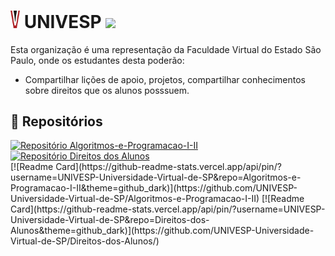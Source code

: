 # <img alt="Logo Univesp" src="https://github.com/UNIVESP-Universidade-Virtual-de-SP/.github/blob/main/assets/icon.png?raw=true" width=15px> UNIVESP ![](https://komarev.com/ghpvc/?username=UNIVESP-Universidade-Virtual-de-SP&color=red)

Esta organização é uma representação da Faculdade Virtual do Estado São Paulo, onde os estudantes desta poderão:

- Compartilhar lições de apoio, projetos, compartilhar conhecimentos sobre direitos que os alunos posssuem.

## 📁 Repositórios 

<div>
<a href="https://github.com/UNIVESP-Universidade-Virtual-de-SP/Algoritmos-e-Programacao-I-II">
<img alt="Repositório Algoritmos-e-Programacao-I-II" width="49%" src="https://github-readme-stats.vercel.app/api/pin/?username=UNIVESP-Universidade-Virtual-de-SP&repo=Algoritmos-e-Programacao-I-II&theme=github_dark">
</a>

<a href="https://github.com/UNIVESP-Universidade-Virtual-de-SP/Direitos-dos-Alunos">
<img alt="Repositório Direitos dos Alunos" width="49%" src="https://github-readme-stats.vercel.app/api/pin/?username=UNIVESP-Universidade-Virtual-de-SP&repo=Direitos-dos-Alunos&theme=github_dark">
</a>
</div>
[![Readme Card](https://github-readme-stats.vercel.app/api/pin/?username=UNIVESP-Universidade-Virtual-de-SP&repo=Algoritmos-e-Programacao-I-II&theme=github_dark)](https://github.com/UNIVESP-Universidade-Virtual-de-SP/Algoritmos-e-Programacao-I-II)
[![Readme Card](https://github-readme-stats.vercel.app/api/pin/?username=UNIVESP-Universidade-Virtual-de-SP&repo=Direitos-dos-Alunos&theme=github_dark)](https://github.com/UNIVESP-Universidade-Virtual-de-SP/Direitos-dos-Alunos/)

